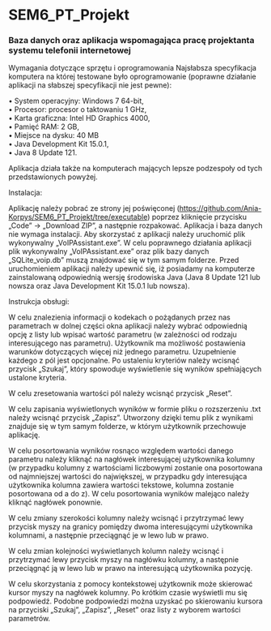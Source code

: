# SEM6_PT_Projekt
### Baza danych oraz aplikacja wspomagająca pracę projektanta systemu telefonii internetowej

Wymagania dotyczące sprzętu i oprogramowania 
Najsłabsza specyfikacja komputera na której testowane było oprogramowanie (poprawne działanie aplikacji na słabszej specyfikacji nie jest pewne): 

•	System operacyjny: Windows 7 64-bit, <br />
•	Procesor: procesor o taktowaniu 1 GHz, <br />
•	Karta graficzna: Intel HD Graphics 4000,<br />
•	Pamięć RAM: 2 GB, <br />
•	Miejsce na dysku: 40 MB<br />
•	Java Development Kit 15.0.1, <br />
•	Java 8 Update 121.<br />

Aplikacja działa także na komputerach mających lepsze podzespoły od tych przedstawionych powyżej. 

Instalacja:

Aplikację należy pobrać ze strony jej poświęconej (https://github.com/Ania-Korpys/SEM6_PT_Projekt/tree/executable) poprzez kliknięcie przycisku „Code” → „Download ZIP”, a następnie rozpakować. Aplikacja i baza danych nie wymaga instalacji. Aby skorzystać z aplikacji należy uruchomić plik wykonywalny „VoIPAssistant.exe”. W celu poprawnego działania aplikacji plik wykonywalny „VoIPAssistant.exe” oraz plik bazy danych „SQLite_voip.db” muszą znajdować się w tym samym folderze. Przed uruchomieniem aplikacji należy upewnić się, iż posiadamy na komputerze zainstalowaną odpowiednią wersję środowiska Java (Java 8 Update 121 lub nowsza oraz Java Development Kit 15.0.1 lub nowsza). <br />


Instrukcja obsługi:

W celu znalezienia informacji o kodekach o pożądanych przez nas parametrach w dolnej części okna aplikacji należy wybrać odpowiednią opcję z listy lub wpisać wartość parametru (w zależności od rodzaju interesującego nas parametru). Użytkownik ma możliwość postawienia warunków dotyczących więcej niż jednego parametru. Uzupełnienie każdego z pól jest opcjonalne. Po ustaleniu kryteriów należy wcisnąć przycisk „Szukaj”, który spowoduje wyświetlenie się wyników spełniających ustalone kryteria.

W celu zresetowania wartości pól należy wcisnąć przycisk „Reset”. 

W celu zapisania wyświetlonych wyników w formie pliku o rozszerzeniu .txt należy wcisnąć przycisk „Zapisz”. Utworzony dzięki temu plik z wynikami znajduje się w tym samym folderze, w którym użytkownik przechowuje aplikację. 

W celu posortowania wyników rosnąco względem wartości danego parametru należy kliknąć na nagłówek interesującej użytkownika kolumny (w przypadku kolumny z wartościami liczbowymi zostanie ona posortowana od najmniejszej wartości do największej, w przypadku gdy interesująca użytkownika kolumna zawiera wartości tekstowe, kolumna zostanie posortowana od a do z). W celu posortowania wyników malejąco należy kliknąć nagłówek ponownie.  

W celu zmiany szerokości kolumny należy wcisnąć i przytrzymać lewy przycisk myszy na granicy pomiędzy dwoma interesującymi użytkownika kolumnami, a następnie przeciągnąć je w lewo lub w prawo. 

W celu zmian kolejności wyświetlanych kolumn należy wcisnąć i przytrzymać lewy przycisk myszy na nagłówku kolumny, a następnie przeciągnąć ją w lewo lub w prawo na interesującą użytkownika pozycję. 

W celu skorzystania z pomocy kontekstowej  użytkownik może skierować kursor myszy na nagłówek kolumny. Po krótkim czasie wyświetli mu się podpowiedź. Podobne podpowiedzi można uzyskać po skierowaniu kursora na przyciski „Szukaj”, „Zapisz”, „Reset” oraz listy z wyborem wartości parametrów. 

